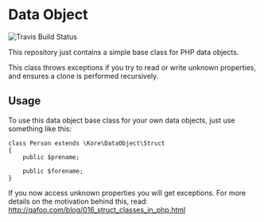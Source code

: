 # Data Object

![Travis Build Status](https://travis-ci.org/kore/DataObject.svg "Travis Build Status")

This repository just contains a simple base class for PHP data objects.

This class throws exceptions if you try to read or write unknown properties,
and ensures a clone is performed recursively.

## Usage

To use this data object base class for your own data objects, just use
something like this:

    class Person extends \Kore\DataObject\Struct
    {
        public $prename;

        public $forename;
    }

If you now access unknown properties you will get exceptions. For more details
on the motivation behind this, read:
http://qafoo.com/blog/016_struct_classes_in_php.html
